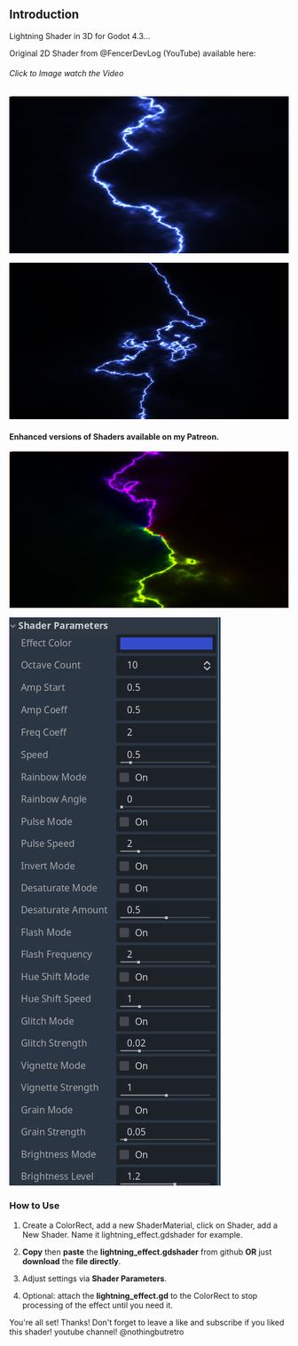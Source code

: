 ## Introduction

Lightning Shader in 3D for Godot 4.3...

Original 2D Shader from @FencerDevLog (YouTube) available here:
###### Click to Image watch the Video
[![Watch the video](https://github.com/mikecabral/Godot_4/blob/main/Shaders/Lightning_Shader_3D/thumbnail.PNG)](https://www.youtube.com/watch?v=WthCMZ1nm2Q)


![Alt text](https://github.com/mikecabral/Godot_4/blob/main/Shaders/Lightning_Shader_3D/thumbnail2.PNG)

#### Enhanced versions of Shaders available on my Patreon.

![Alt text](https://github.com/mikecabral/Godot_4/blob/main/Shaders/Lightning_Shader_3D/enhanced.PNG)

![Alt text](https://github.com/mikecabral/Godot_4/blob/main/Shaders/Lightning_Shader_3D/enhanced2.PNG)


### How to Use

1. Create a ColorRect, add a new ShaderMaterial, click on Shader, add a New Shader. Name it lightning_effect.gdshader for example.

2. **Copy** then **paste** the **lightning_effect.gdshader** from github **OR** just **download** the **file directly**.

3. Adjust settings via **Shader Parameters**.

4. Optional: attach the **lightning_effect.gd** to the ColorRect to stop processing of the effect until you need it.

You're all set! Thanks!
Don't forget to leave a like and subscribe if you liked this shader!
youtube channel! @nothingbutretro